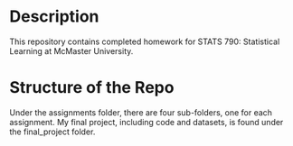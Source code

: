 # Description
This repository contains completed homework for STATS 790: Statistical Learning at McMaster University.

# Structure of the Repo
Under the assignments folder, there are four sub-folders, one for each assignment. My final project, including code and datasets, is found under the final_project folder.
